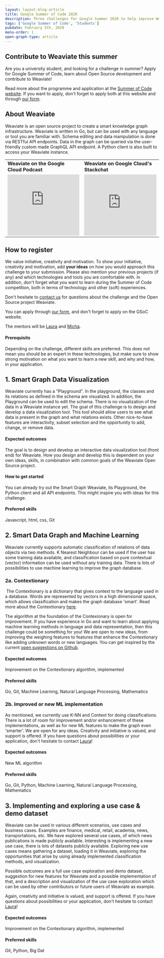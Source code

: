 ```yaml
---
layout: layout-blog-article
title: Google Summer of Code 2020
description: Three challenges for Google Summer 2020 to help improve Weaviate open source!
tags: ['Google Summer of Code', 'Students']
pubdate: February 5th, 2020
menu-order: 1
open-graph-type: article
---
```



## Contribute to Weaviate this summer

Are you a university student, and looking for a challenge in summer? Apply for Google Summer of Code, learn about Open Source development and contribute to Weaviate!

Read more about the programme and application at the [Summer of Code website](https://summerofcode.withgoogle.com/). If you want to apply, don't forget to apply both at this website and through [our form](https://forms.gle/mR3ZWi5nZnbxovCK8).
​
## About Weaviate

Weaviate is an open source project to create a smart knowledge graph infrastructure. Weaviate is written in Go, but can be used with any language or tool you are familiar with. Schema editing and data manipulation is done via RESTful API endpoints. Data in the graph can be queried via the user-friendly custom made GraphQL API endpoint. A Python client is also built to access your Weaviate instance. 

<table>
    <tr>
        <td><b>Weaviate on the Google Cloud Podcast</b></td>
        <td><b>Weaviate on Google Cloud's Stackchat</b></td>
    </tr>
    <tr>
        <td><iframe width="100%" height="200" src="https://www.youtube.com/embed/6bLGQRZpwMA" frameborder="0" allow="accelerometer; autoplay; encrypted-media; gyroscope; picture-in-picture" allowfullscreen></iframe></td>
        <td><iframe width="100%" height="200" src="https://www.youtube.com/embed/SOUtWj2szOM" frameborder="0" allow="accelerometer; autoplay; encrypted-media; gyroscope; picture-in-picture" allowfullscreen></iframe></td>
    </tr>
</table>

## How to register

We value initiative, creativity and motivation. To show your initiative, creativity and motivation, add **your ideas** on how you would approach this challenge to your submission. Please also mention your previous projects (if any) and which technologies and tools you are comfortable with. In addition, don't forget what you want to learn during the Summer of Code competition, both in terms of technology and other (soft) experiences.

Don't hesitate to [contact us](mailto:laura@semi.technology) for questions about the challenge and the Open Source project Weaviate.

You can apply through [our form](https://forms.gle/mR3ZWi5nZnbxovCK8), and don't forget to apply on the GSoC website.

The mentors will be [Laura](https://www.semi.technology/about/) and [Micha](https://www.semi.technology/about/).

#### Prerequisits

Depending on the challenge, different skills are preferred. This does not mean you should be an expert in these technologies, but make sure to show strong motivation on what you want to learn a new skill, and why and how, in your application.

## 1. Smart Graph Data Visualization

Weaviate currently has a "Playground". In the playground, the classes and its relations as defined in the schema are visualized. In addition, the Playground can be used to edit the schema. There is no visualization of the data in a Weaviate instance yet. The goal of this challenge is to design and develop a data visualization tool. This tool should allow users to see what data is present in the graph and what relations exists. Other nice-to-have features are interactivity, subset selection and the opportunity to add, change, or remove data.
​
#### Expected outcomes

The goal is to design and develop an interactive data visualization tool (front end) for Weaviate. How you design and develop this is dependent on your own ideas, skills, in combination with common goals of the Weaviate Open Source project.
​
#### How to get started

You can already try out the Smart Graph Weaviate, its Playground, the Python client and all API endpoints. This might inspire you with ideas for this challenge.

#### Preferred skills

Javascript, html, css, Git

## 2. Smart Data Graph and Machine Learning

Weaviate currently supports automatic classification of relations of data objects via two methods. K Nearest Neighbour can be used if the user has some training data available, and classification based on pure contextual (vector) information can be used without any training data. There is lots of possibilities to use machine learning to improve the graph database.
​
### 2a. Contextionary
​
The Contextionary is a dictionary that gives context to the language used in a database. Words are represented by vectors in a high dimensional space, which allows classification and makes the graph database 'smart'. Read more about the Contextionary [here](https://www.semi.technology/documentation/weaviate/current/about/philosophy.html#about-the-contextionary).

The algorithm at the foundation of the Contexionary is open for improvement. If you have experience in Go and want to learn about applying machine learning methods in language and data representation, then this challenge could be something for you! We are open to new ideas, from improving the weighing features to features that enhance the Contextionary like adding unknown words or new languages. You can get inspired by the current [open suggestions on Github](https://github.com/semi-technologies/weaviate/labels/Contextionary).

#### Expected outcomes

Improvement on the Contextionary algorithm, implemented 

#### Preferred skills

Go, Git, Machine Learning, Natural Language Processing, Mathematics
​
### 2b. Improved or new ML implementation

As mentioned, we currently use K-NN and Context for doing classifications. There is a lot of room for improvement and/or enhancement of these implementations, as well as for new ML features to make the graph even 'smarter'. We are open for any ideas. Creativity and initiative is valued, and support is offered. If you have questions about possibilities or your application, don't hesitate to contact [Laura](mailto:laura@semi.technology)!
​
#### Expected outcomes

New ML algorithm 

#### Preferred skills

Go, Git, Python, Machine Learning, Natural Language Processing, Mathematics
​
## 3. Implementing and exploring a use case & demo dataset

Weaviate can be used in various different scenarios, use cases and business cases. Examples are finance, medical, retail, academia, news, transportations, etc. We have explored several use cases, of which news publications is made publicly available. Interesting is implementing a new use case, there is lots of datasets publicly available. Exploring new use cases means gathering a dataset, loading it in Weaviate, exploring the opportunities that arise by using already implemented classification methods, and visualization.

Possible outcomes are a full use case exploration and demo dataset, suggestion for new features for Weaviate and a possible implementation of that, and a description and visualization of the use case exploration which can be used by other contributors or future users of Weaviate as example.

Again, creativity and initiative is valued, and support is offered. If you have questions about possibilities or your application, don't hesitate to contact [Laura](mailto:laura@semi.technology)!

#### Expected outcomes

Improvement on the Contextionary algorithm, implemented 

#### Preferred skills

Git, Python, Big Dat
